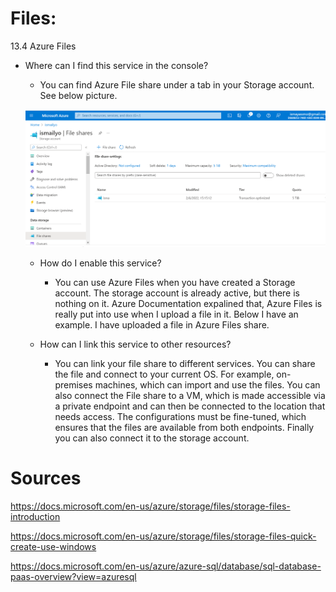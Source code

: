 # Files:

13.4 Azure Files

-   Where can I find this service in the console?
        
    - You can find Azure File share under a tab in your Storage account. See below picture.

     ![fileshare](../../00_includes/AZ13-fileshare.png)
        
       

    -   How do I enable this service?

         -  You can use Azure Files when you have created a Storage account. 
        The storage account is already active, but there is nothing on it. Azure Documentation expalined that, Azure Files is really put into use when I upload a file in it.
        Below I have an example. I have uploaded a file in Azure Files share. 

      

    -   How can I link this service to other resources?

        -  You can link your file share to different services. You can share the file and connect to your current OS. For example, on-premises machines, which can import and use the files. You can also connect the File share to a VM, which is made accessible via a private endpoint and can then be connected to the location that needs access. The configurations must be fine-tuned, which ensures that the files are available from both endpoints. Finally you can also connect it to the storage account.  


 

# Sources


https://docs.microsoft.com/en-us/azure/storage/files/storage-files-introduction

https://docs.microsoft.com/en-us/azure/storage/files/storage-files-quick-create-use-windows

https://docs.microsoft.com/en-us/azure/azure-sql/database/sql-database-paas-overview?view=azuresql
